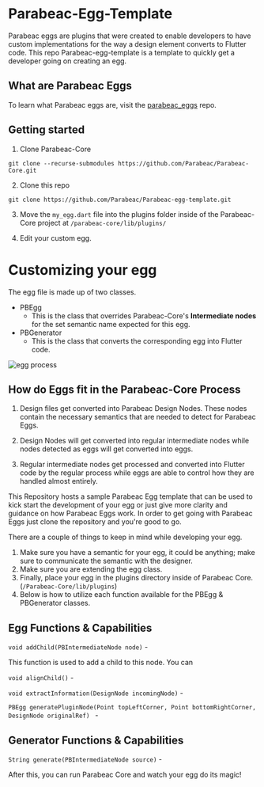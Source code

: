 # Parabeac-Egg-Template
Parabeac eggs are plugins that were created to enable developers to have custom implementations for the way a design element converts to Flutter code. This repo Parabeac-egg-template is a template to quickly get a developer going on creating an egg.

## What are Parabeac Eggs
To learn what Parabeac eggs are, visit the [parabeac_eggs](https://github.com/Parabeac/parabeac_eggs) repo.

## Getting started

1. Clone Parabeac-Core
```
git clone --recurse-submodules https://github.com/Parabeac/Parabeac-Core.git
```
2. Clone this repo
```
git clone https://github.com/Parabeac/Parabeac-egg-template.git
```
3. Move the `my_egg.dart` file into the plugins folder inside of the Parabeac-Core project at `/parabeac-core/lib/plugins/`

4. Edit your custom egg.

# Customizing your egg

The egg file is made up of two classes.
* PBEgg
   * This is the class that overrides Parabeac-Core's **Intermediate nodes** for the set semantic name expected for this egg.
* PBGenerator
   * This is the class that converts the corresponding egg into Flutter code.

![egg process](https://kindling-sketch.s3.amazonaws.com/eggs_demo.gif)

## How do Eggs fit in the Parabeac-Core Process

1. Design files get converted into Parabeac Design Nodes. These nodes contain the necessary semantics that are needed to detect for Parabeac Eggs.

2. Design Nodes will get converted into regular intermediate nodes while nodes detected as eggs will get converted into eggs.

3. Regular intermediate nodes get processed and converted into Flutter code by the regular process while eggs are able to control how they are handled almost entirely.

This Repository hosts a sample Parabeac Egg template that can be used to kick start the development of your egg or just give more clarity and guidance on how Parabeac Eggs work. In order to get going with Parabeac Eggs just clone the repository and you're good to go.

There are a couple of things to keep in mind while developing your egg.

1. Make sure you have a semantic for your egg, it could be anything; make sure to communicate the semantic with the designer.
2. Make sure you are extending the egg class.
3. Finally, place your egg in the plugins directory inside of Parabeac Core.  (`/Parabeac-Core/lib/plugins`)
4. Below is how to utilize each function available for the PBEgg & PBGenerator classes.

## Egg Functions & Capabilities

`void addChild(PBIntermediateNode node)` -

This function is used to add a child to this node. You can 

`void alignChild()` -

`void extractInformation(DesignNode incomingNode)` -

`PBEgg generatePluginNode(Point topLeftCorner, Point bottomRightCorner, DesignNode originalRef) ` -

## Generator Functions & Capabilities

`String generate(PBIntermediateNode source)` -

After this, you can run Parabeac Core and watch your egg do its magic!
